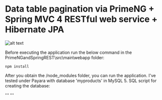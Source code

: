 # Data table pagination via PrimeNG + Spring MVC 4 RESTful web service + Hibernate JPA

![alt text](http://www.primefaces.org/images/primeng.png "PrimeNG")

Before executing the application run the below command in the PrimeNGandSpringREST\src\main\webapp folder:

```
npm install
```

After you obtain the /node_modules folder, you can run the application. I've tested under Payara with database 'myproducts' in MySQL 5. SQL script for creating the database:

'''
'''
